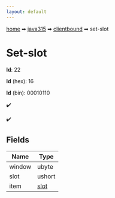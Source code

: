 ```yaml
---
layout: default
---
```


[home](/) ➡ [java315](/protocol/java315) ➡ [clientbound](/protocol/java315/clientbound) ➡ set-slot

# Set-slot

**Id**: 22

**Id** (hex): 16

**Id** (bin): 00010110

✔️

✔️

## Fields

Name | Type
---|---
window | ubyte
slot | ushort
item | [slot](/protocol/java315/types/slot)


